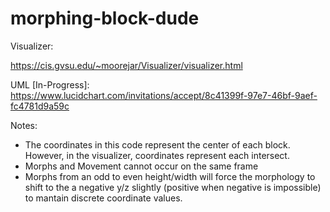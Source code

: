 # morphing-block-dude

Visualizer:

https://cis.gvsu.edu/~moorejar/Visualizer/visualizer.html

UML [In-Progress]:
https://www.lucidchart.com/invitations/accept/8c41399f-97e7-46bf-9aef-fc4781d9a59c

Notes:

- The coordinates in this code represent the center of each block. However, in the visualizer, coordinates represent each intersect.
- Morphs and Movement cannot occur on the same frame
- Morphs from an odd to even height/width will force the morphology to shift to the a negative y/z slightly (positive when negative is impossible) to mantain discrete coordinate values. 
